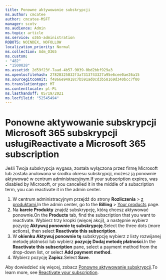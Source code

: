 ```yaml
---
title: Ponowne aktywowanie subskrypcji
ms.author: cmcatee
author: cmcatee-MSFT
manager: scotv
ms.audience: Admin
ms.topic: article
ms.service: o365-administration
ROBOTS: NOINDEX, NOFOLLOW
localization_priority: Normal
ms.collection: Adm_O365
ms.custom:
- "482"
- "1500028"
ms.assetid: 2d59f23f-7aad-4b57-9039-0bd2bbf929a3
ms.openlocfilehash: 27828325832f3a7313743327a95e6cee0ae26a15
ms.sourcegitcommit: f4866e94918c7b591ad0cd3b58169d340bcc7f00
ms.translationtype: MT
ms.contentlocale: pl-PL
ms.lasthandoff: 05/19/2021
ms.locfileid: "52545494"
---
```

# <a name="reactivate-a-microsoft-365-subscription"></a><span data-ttu-id="6e76f-102">Ponowne aktywowanie subskrypcji Microsoft 365 subskrypcji usługi</span><span class="sxs-lookup"><span data-stu-id="6e76f-102">Reactivate a Microsoft 365 subscription</span></span>

<span data-ttu-id="6e76f-103">Jeśli Twoja subskrypcja wygasa, została wyłączona przez firmę Microsoft lub została anulowana w środku okresu subskrypcji, możesz ją ponownie aktywować w centrum administracyjnym.</span><span class="sxs-lookup"><span data-stu-id="6e76f-103">If your subscription expires, was disabled by Microsoft, or you cancelled it in the middle of a subscription term, you can reactivate it in the admin center.</span></span>
  
1. <span data-ttu-id="6e76f-104">W centrum administracyjnym przejdź do strony **Rozliczenia**  >  [z produktami.](https://go.microsoft.com/fwlink/p/?linkid=842054)</span><span class="sxs-lookup"><span data-stu-id="6e76f-104">In the admin center, go to the **Billing** > [Your products](https://go.microsoft.com/fwlink/p/?linkid=842054) page.</span></span>
2. <span data-ttu-id="6e76f-105">Na **karcie Produkty** znajdź subskrypcję, którą chcesz aktywować ponownie.</span><span class="sxs-lookup"><span data-stu-id="6e76f-105">On the **Products** tab, find the subscription that you want to reactivate.</span></span> <span data-ttu-id="6e76f-106">Wybierz trzy kropki (więcej akcji), a następnie wybierz pozycję **Aktywuj ponownie tę subskrypcję**.</span><span class="sxs-lookup"><span data-stu-id="6e76f-106">Select the three dots (more actions), then select **Reactivate this subscription**.</span></span>
3. <span data-ttu-id="6e76f-107">W **okienku Aktywuj ponownie tę** subskrypcję wybierz z listy rozwijanej metodę płatności lub wybierz **pozycję Dodaj metodę płatności**.</span><span class="sxs-lookup"><span data-stu-id="6e76f-107">In the **Reactivate this subscription** pane, select a payment method from the drop-down list, or select **Add payment method**.</span></span>
4. <span data-ttu-id="6e76f-108">Wybierz pozycję **Zapisz**.</span><span class="sxs-lookup"><span data-stu-id="6e76f-108">Select **Save**.</span></span>

<span data-ttu-id="6e76f-109">Aby dowiedzieć się więcej, zobacz [Ponowne aktywowanie subskrypcji](/microsoft-365/commerce/subscriptions/reactivate-your-subscription).</span><span class="sxs-lookup"><span data-stu-id="6e76f-109">To learn more, see [Reactivate your subscription](/microsoft-365/commerce/subscriptions/reactivate-your-subscription).</span></span>